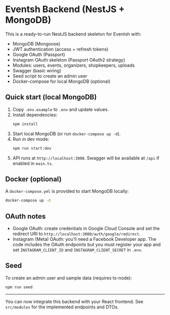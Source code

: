 # Eventsh Backend (NestJS + MongoDB)

This is a ready-to-run NestJS backend skeleton for Eventsh with:
- MongoDB (Mongoose)
- JWT authentication (access + refresh tokens)
- Google OAuth (Passport)
- Instagram OAuth skeleton (Passport OAuth2 strategy)
- Modules: users, events, organizers, shopkeepers, uploads
- Swagger (basic wiring)
- Seed script to create an admin user
- Docker-compose for local MongoDB (optional)

## Quick start (local MongoDB)
1. Copy `.env.example` to `.env` and update values.
2. Install dependencies:
   ```bash
   npm install
   ```
3. Start local MongoDB (or run `docker-compose up -d`).
4. Run in dev mode:
   ```bash
   npm run start:dev
   ```
5. API runs at `http://localhost:3000`. Swagger will be available at `/api` if enabled in `main.ts`.

## Docker (optional)
A `docker-compose.yml` is provided to start MongoDB locally:
```bash
docker-compose up -d
```

## OAuth notes
- Google OAuth: create credentials in Google Cloud Console and set the redirect URI to `http://localhost:3000/auth/google/redirect`.
- Instagram (Meta) OAuth: you'll need a Facebook Developer app. The code includes the OAuth endpoints but you must register your app and set `INSTAGRAM_CLIENT_ID` and `INSTAGRAM_CLIENT_SECRET` in `.env`.

## Seed
To create an admin user and sample data (requires ts-node):
```bash
npm run seed
```

---
You can now integrate this backend with your React frontend. See `src/modules` for the implemented endpoints and DTOs.
